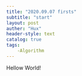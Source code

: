 ```yaml
---
title: "2020.09.07 firsts"
subtitle: "start"
layout: post
auther: "Hux"
header-style: text
catalog: true
tags:
    -Algorithm
---
```


Hellow World!



